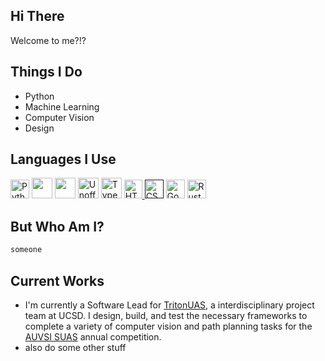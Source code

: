 ## Hi There

Welcome to me?!?

## Things I Do

- Python
- Machine Learning
- Computer Vision
- Design

## Languages I Use

<!--Python --> <a title="www.python.org / GPL (http://www.gnu.org/licenses/gpl.html)" href="https://commons.wikimedia.org/wiki/File:Python-logo-notext.svg"><img width="30" alt="Python-logo-notext" src="https://upload.wikimedia.org/wikipedia/commons/thumb/c/c3/Python-logo-notext.svg/64px-Python-logo-notext.svg.png"></a>
<!--C++--> <a href="https://icons8.com/icon/40669/c++"><img src="https://img.icons8.com/color/35/000000/c-plus-plus-logo.png" width="33"/></a>
<!--C--> <a href="https://icons8.com/icon/40670/c-programming"> <!--C--> <img src="https://img.icons8.com/color/35/000000/c-programming.png" width="33"/></a>
<!--JavaScript--> <a title="Chris Williams / Public domain" href="https://commons.wikimedia.org/wiki/File:Unofficial_JavaScript_logo_2.svg"><img width="33" alt="Unofficial JavaScript logo 2" src="https://upload.wikimedia.org/wikipedia/commons/thumb/9/99/Unofficial_JavaScript_logo_2.svg/512px-Unofficial_JavaScript_logo_2.svg.png"></a>
<!--TypeScript--> <a title="Microsoft / CC BY (https://creativecommons.org/licenses/by/4.0)" href="https://commons.wikimedia.org/wiki/File:Typescript_logo_2020.svg"><img width="33" alt="Typescript logo 2020" src="https://upload.wikimedia.org/wikipedia/commons/thumb/4/4c/Typescript_logo_2020.svg/512px-Typescript_logo_2020.svg.png"></a>
<!--HTML5--> <a href="http://www.w3.org/html/logo/"> <img src="https://www.w3.org/html/logo/badge/html5-badge-h-solo.png" width="29" height="30" alt="HTML5 Powered" title="HTML5 Powered"> </a>
<!--CSS--> <a href=''><img src="https://raw.githubusercontent.com/MarikIshtar007/MarikIshtar007/master/images/css.svg" width="30" alt="CSS Logo"></img></a>
<!--Go--> <a title="The Go Authors / Public domain" href="https://commons.wikimedia.org/wiki/File:Go_Logo_Blue.svg"><img height="30" alt="Go Logo Blue" src="https://upload.wikimedia.org/wikipedia/commons/thumb/0/05/Go_Logo_Blue.svg/512px-Go_Logo_Blue.svg.png"></a>
<!--Rust--> <a title="The original uploader was Kibwen at English Wikipedia. / Public domain" href="https://commons.wikimedia.org/wiki/File:Rust_programming_language_black_logo.svg"><img width="30" alt="Rust programming language black logo" src="https://upload.wikimedia.org/wikipedia/commons/thumb/d/d5/Rust_programming_language_black_logo.svg/128px-Rust_programming_language_black_logo.svg.png"></a>

## But Who Am I?

```Python
someone
```

## Current Works

- I'm currently a Software Lead for [TritonUAS](https://tuas.ucsd.edu), a
  interdisciplinary project team at UCSD. I design, build, and test the
  necessary frameworks to complete a variety of computer vision and path
  planning tasks for the [AUVSI SUAS](https://www.auvsi-suas.org/competitions)
  annual competition.
- also do some other stuff
